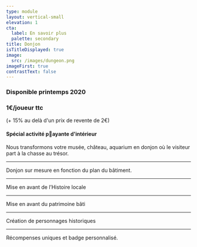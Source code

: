 ```yaml
---
type: module
layout: vertical-small
elevation: 1
cta:
  label: En savoir plus
  palette: secondary
title: Donjon
isTitleDisplayed: true
image:
  src: /images/dungeon.png
imageFirst: true
contrastText: false
---
```


### Disponible printemps 2020

### **1€/joueur ttc**
(+ 15% au delà d'un prix de revente de 2€)

#### Spécial activité payante d'intérieur

Nous transformons votre musée, château, aquarium en donjon où le visiteur part à la chasse au trésor.

---
Donjon sur mesure en fonction du plan du bâtiment.

---
Mise en avant de l’Histoire locale

---
Mise en avant du patrimoine bâti

---
Création de personnages historiques

---
Récompenses uniques et badge personnalisé.
